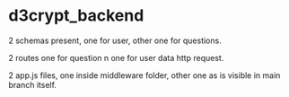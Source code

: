 # d3crypt_backend

2 schemas present, one for user, other one for questions. 

2 routes one for question n one for user data http request. 

2 app.js files, one inside middleware folder, other one as is visible in main branch itself.
